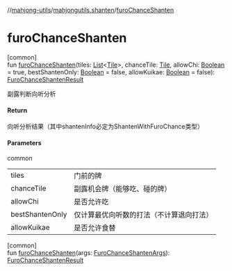 //[mahjong-utils](../../index.md)/[mahjongutils.shanten](index.md)/[furoChanceShanten](furo-chance-shanten.md)

# furoChanceShanten

[common]\
fun [furoChanceShanten](furo-chance-shanten.md)(tiles: [List](https://kotlinlang.org/api/latest/jvm/stdlib/kotlin.collections/-list/index.html)&lt;[Tile](../mahjongutils.models/-tile/index.md)&gt;, chanceTile: [Tile](../mahjongutils.models/-tile/index.md), allowChi: [Boolean](https://kotlinlang.org/api/latest/jvm/stdlib/kotlin/-boolean/index.html) = true, bestShantenOnly: [Boolean](https://kotlinlang.org/api/latest/jvm/stdlib/kotlin/-boolean/index.html) = false, allowKuikae: [Boolean](https://kotlinlang.org/api/latest/jvm/stdlib/kotlin/-boolean/index.html) = false): [FuroChanceShantenResult](-furo-chance-shanten-result/index.md)

副露判断向听分析

#### Return

向听分析结果（其中shantenInfo必定为ShantenWithFuroChance类型）

#### Parameters

common

| | |
|---|---|
| tiles | 门前的牌 |
| chanceTile | 副露机会牌（能够吃、碰的牌） |
| allowChi | 是否允许吃 |
| bestShantenOnly | 仅计算最优向听数的打法（不计算退向打法） |
| allowKuikae | 是否允许食替 |

[common]\
fun [furoChanceShanten](furo-chance-shanten.md)(args: [FuroChanceShantenArgs](-furo-chance-shanten-args/index.md)): [FuroChanceShantenResult](-furo-chance-shanten-result/index.md)

